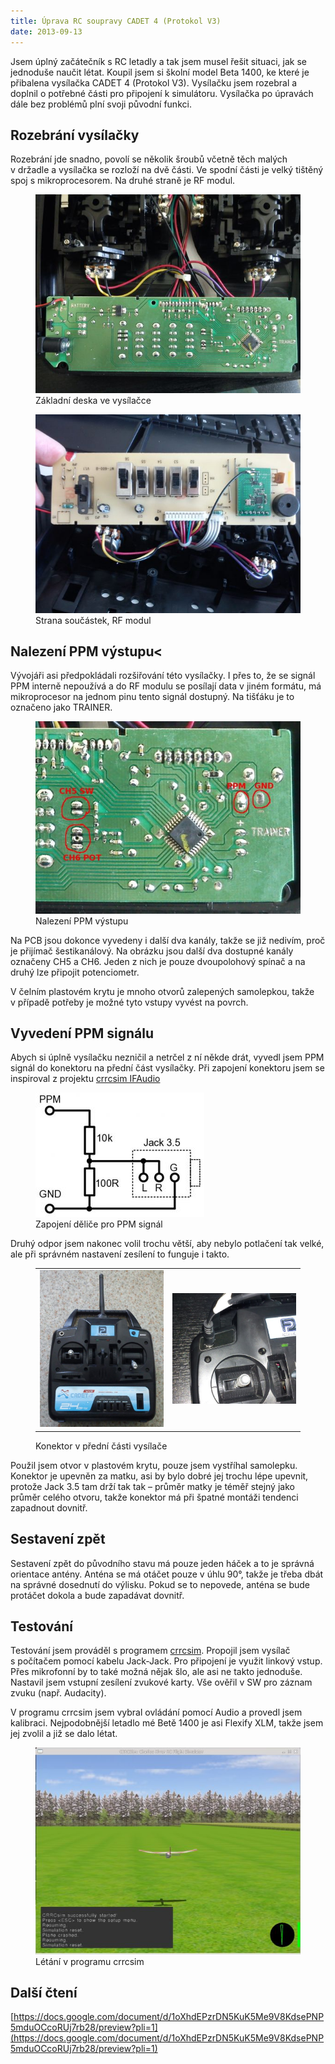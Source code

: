 ```yaml
---
title: Úprava RC soupravy CADET 4 (Protokol V3)
date: 2013-09-13
---
```

Jsem úplný začátečník s RC letadly a tak jsem musel řešit situaci,
jak se jednoduše naučit létat. Koupil jsem si školní model Beta 1400, ke
které je přibalena vysílačka CADET 4 (Protokol V3). Vysílačku jsem
rozebral a doplnil o potřebné části pro připojení k simulátoru.
Vysílačka po úpravách dále bez problémů plní svoji původní funkci.

## Rozebrání vysílačky

Rozebrání jde snadno, povolí se několik šroubů včetně těch malých
v držadle a vysílačka se rozloží na dvě části. Ve spodní části je
velký tištěný spoj s mikroprocesorem. Na druhé straně je RF modul.

<figure>
  <img src="/images/rc-cadet/img_j_str_164_1f14e39a344194fdfcdb8d2d097e2034.jpg" alt="" />
  <figcaption>Základní deska ve vysílačce</figcaption>
</figure>

<figure>
  <img src="/images/rc-cadet/img_j_str_164_41a162fcceeaed2940a71edfb98f371d.jpg" alt="" />
  <figcaption>Strana součástek, RF modul</figcaption>
</figure>

## Nalezení PPM výstupu<

Vývojáři asi předpokládali rozšiřování této vysílačky. I přes
to, že se signál PPM interně nepoužívá a do RF modulu se posílají data
v jiném formátu, má mikroprocesor na jednom pinu tento signál dostupný. Na
tišťáku je to označeno jako TRAINER.

<figure>
  <img src="/images/rc-cadet/img_j_str_164_43410ed6176605146df53b1e39f1ffbe.jpg" alt="" />
  <figcaption>Nalezení PPM výstupu</figcaption>
</figure>

Na PCB jsou dokonce vyvedeny i další dva kanály, takže se již nedivím,
proč je přijímač šestikanálový. Na obrázku jsou další dva dostupné
kanály označeny CH5 a CH6. Jeden z nich je pouze dvoupolohový spínač a na
druhý lze připojit potenciometr.

V čelním plastovém krytu je mnoho otvorů zalepených samolepkou, takže
v případě potřeby je možné tyto vstupy vyvést na povrch.

## Vyvedení PPM signálu

Abych si úplně vysílačku nezničil a netrčel z ní někde drát, vyvedl
jsem PPM signál do konektoru na přední část vysílačky. Při zapojení
konektoru jsem se inspiroval z projektu [crrcsim IFAudio](http://sourceforge.net/apps/mediawiki/crrcsim/index.php?title=IFAudio)

<figure>
  <img src="/images/rc-cadet/img_j_str_164_d5ae5a155ffe8c16dc8c2e2aed9ba7b2.jpg" alt="" />
  <figcaption>Zapojení děliče pro PPM signál</figcaption>
</figure>

Druhý odpor jsem nakonec volil trochu větší, aby nebylo potlačení tak
velké, ale při správném nastavení zesílení to funguje i takto.

<figure>
    <table>
    <tr>
    <td><img src="/images/rc-cadet/img_j_str_164_8ec968a6495765d7217745f032168b51.jpg" alt="" /></td>
    <td><img src="/images/rc-cadet/img_j_str_164_a53bc807170b1c26129411e87b86600b.jpg" alt="" /></td></tr>
    </table>
  <figcaption>Konektor v přední části vysílače</figcaption>
</figure>

Použil jsem otvor v plastovém krytu, pouze jsem vystříhal samolepku.
Konektor je upevněn za matku, asi by bylo dobré jej trochu lépe upevnit,
protože Jack 3.5 tam drží tak tak – průměr matky je téměř stejný
jako průměr celého otvoru, takže konektor má při špatné montáži
tendenci zapadnout dovnitř.

## Sestavení zpět

Sestavení zpět do původního stavu má pouze jeden háček a to je
správná orientace antény. Anténa se má otáčet pouze v úhlu 90°, takže
je třeba dbát na správné dosednutí do výlisku. Pokud se to nepovede,
anténa se bude protáčet dokola a bude zapadávat dovnitř.

## Testování

Testování jsem prováděl s programem [crrcsim](http://sourceforge.net/apps/mediawiki/crrcsim/index.php?title=Download).
Propojil jsem vysílač s počítačem pomocí kabelu Jack-Jack. Pro
připojení je využit linkový vstup. Přes mikrofonní by to také možná
nějak šlo, ale asi ne takto jednoduše. Nastavil jsem vstupní zesílení
zvukové karty. Vše ověřil v SW pro záznam zvuku (např. Audacity).

V programu crrcsim jsem vybral ovládání pomocí Audio a provedl jsem
kalibraci. Nejpodobnější letadlo mé Betě 1400 je asi Flexify XLM, takže
jsem jej zvolil a již se dalo létat.

<figure>
  <img src="/images/rc-cadet/img_j_str_164_caecef2264c84fbf6897fcfaec5b0e4b.jpg" alt="" />
  <figcaption>Létání v programu crrcsim</figcaption>
</figure>

## Další čtení

[https://docs.google.com/document/d/1oXhdEPzrDN5KuK5Me9V8KdsePNP5mduOCcoRUj7rb28/preview?pli=1](https://docs.google.com/document/d/1oXhdEPzrDN5KuK5Me9V8KdsePNP5mduOCcoRUj7rb28/preview?pli=1)
